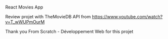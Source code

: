 React Movies App 

Review projet with TheMovieDB API from https://www.youtube.com/watch?v=T_wWUPmOurM

Thank you 
From Scratch - Développement Web
for this projet 




